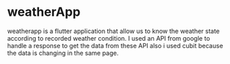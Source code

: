 # weatherApp
weatherapp is a flutter application that allow us to know the weather state according to recorded weather condition. I used an API from google to handle a response to get the data from these API also i used cubit because the data is changing in the same page.
